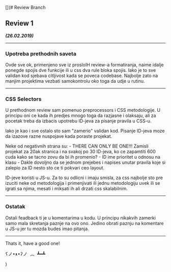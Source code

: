 [](# Review Branch

## Review 1
***(26.02.2019)***

---

### Upotreba prethodnih saveta

Ovde sve ok, primenjeno sve iz prosloIH review-a formatiranja, naime idalje ponegde spojis dve funkcije ili u css dva rule bloka spojis. Iako je to sve validan kod sjebava citljivost kada se poveca codebase. Najbolje zato na manjim projektima vezbati samokontrolu oko toga da udje u rutinu.

---

### CSS Selectors

U prethodnom review sam pomenuo preprocessors i CSS metodologije. U principu oni ce kada ih predjes mnogo toga da razjasne i olaksaju, ali za pocetak treba da izbacis upotrebu ID-jeva za pisanje pravila u CSS-u.

Iako je kao i sve ostalo sto sam "zamerio" validan kod. Pisanje ID-jeva moze da izazove razne nuspojave kada poraste projekat.

Neke od negativnih strana su:
	- THERE CAN ONLY BE ONE!!! Zamisli projekat za 20ak stranica i na svakoj po 30 ID-jeva, ko ce zapamtiti 600 cuda kako se tacno zovu da bi ih promenio?
	- ID ime prioritet u odnosu na klasu - Dakle dovoljno da se jednom prejebes i napises unutar pravila koje si zalepio za ID nesto sto ce ti pokvari ceo layout.

ID-jeve koristi u JS-u. Za to su odlicni i imaju smisla, za css najbolje sto pre izuciti neke od metodologija i primenjivati ili jednu metodologiju uvek ili se igrati sa njima, mesati i miksati ih ali drzati css skalabilnim.

---

### Ostatak

Ostali feadback ti je u komentarima u kodu. U principu nikakvih zamerki samo mala skretanja paznje na ovo ono. Jedino obrati paznju na komentare u JS-u jer tu mozda budes imao pitanja.

---

Thats it, have a good one!
<pre>
ʕノ•ᴥ•ʔノ ︵ ┻━┻
</pre>
)
